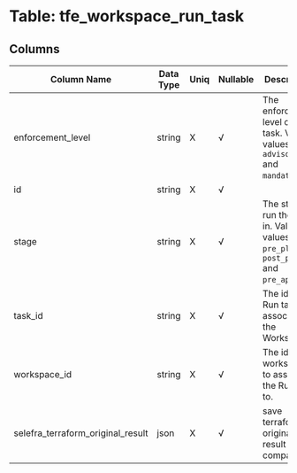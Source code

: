 # Table: tfe_workspace_run_task

## Columns 

|  Column Name   |  Data Type  | Uniq | Nullable | Description | 
|  ----  | ----  | ----  | ----  | ---- | 
| enforcement_level | string | X | √ | The enforcement level of the task. Valid values are `advisory` and `mandatory`. | 
| id | string | X | √ |  | 
| stage | string | X | √ | The stage to run the task in. Valid values are `pre_plan`, `post_plan` and `pre_apply`. | 
| task_id | string | X | √ | The id of the Run task to associate to the Workspace. | 
| workspace_id | string | X | √ | The id of the workspace to associate the Run task to. | 
| selefra_terraform_original_result | json | X | √ | save terraform original result for compatibility | 


